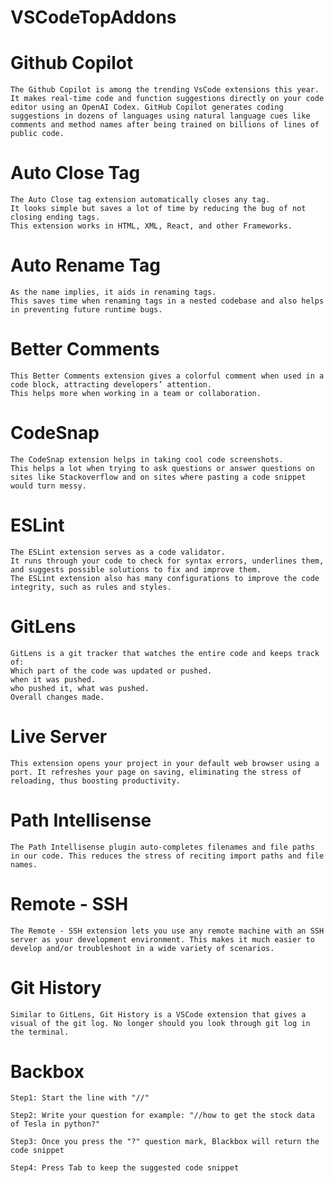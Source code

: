 # VSCodeTopAddons

# Github Copilot
    The Github Copilot is among the trending VsCode extensions this year. 
    It makes real-time code and function suggestions directly on your code editor using an OpenAI Codex. GitHub Copilot generates coding suggestions in dozens of languages using natural language cues like comments and method names after being trained on billions of lines of public code.
  
# Auto Close Tag
    The Auto Close tag extension automatically closes any tag. 
    It looks simple but saves a lot of time by reducing the bug of not closing ending tags. 
    This extension works in HTML, XML, React, and other Frameworks.
        
# Auto Rename Tag
    As the name implies, it aids in renaming tags. 
    This saves time when renaming tags in a nested codebase and also helps in preventing future runtime bugs.

# Better Comments
    This Better Comments extension gives a colorful comment when used in a code block, attracting developers’ attention. 
    This helps more when working in a team or collaboration.

# CodeSnap
    The CodeSnap extension helps in taking cool code screenshots. 
    This helps a lot when trying to ask questions or answer questions on sites like Stackoverflow and on sites where pasting a code snippet would turn messy.

# ESLint
    The ESLint extension serves as a code validator. 
    It runs through your code to check for syntax errors, underlines them, and suggests possible solutions to fix and improve them. 
    The ESLint extension also has many configurations to improve the code integrity, such as rules and styles. 

# GitLens
    GitLens is a git tracker that watches the entire code and keeps track of:
    Which part of the code was updated or pushed.
    when it was pushed.
    who pushed it, what was pushed.
    Overall changes made.

# Live Server
    This extension opens your project in your default web browser using a port. It refreshes your page on saving, eliminating the stress of reloading, thus boosting productivity.

# Path Intellisense
    The Path Intellisense plugin auto-completes filenames and file paths in our code. This reduces the stress of reciting import paths and file names.

# Remote - SSH
    The Remote - SSH extension lets you use any remote machine with an SSH server as your development environment. This makes it much easier to develop and/or troubleshoot in a wide variety of scenarios.

# Git History
    Similar to GitLens, Git History is a VSCode extension that gives a visual of the git log. No longer should you look through git log in the terminal.

# Backbox
    Step1: Start the line with "//"

    Step2: Write your question for example: "//how to get the stock data of Tesla in python?"

    Step3: Once you press the "?" question mark, Blackbox will return the code snippet

    Step4: Press Tab to keep the suggested code snippet